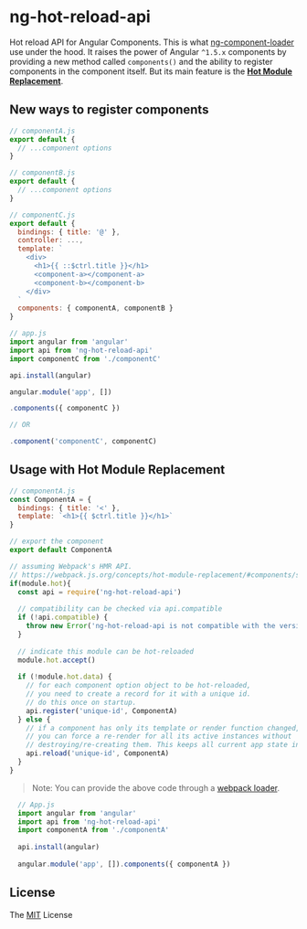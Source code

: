 # ng-hot-reload-api

Hot reload API for Angular Components. This is what [ng-component-loader](https://github.com/owen-it/ng-component-loader) use under the hood. It raises the power of Angular `^1.5.x` components by providing a new method called `components()` and the ability to register components in the component itself. But its main feature is the [**Hot Module Replacement**](https://webpack.js.org/concepts/hot-module-replacement/).

## New ways to register components

```js
// componentA.js
export default {
  // ...component options
}
```

```js
// componentB.js
export default {
  // ...component options
}
```

```js
// componentC.js
export default {
  bindings: { title: '@' },
  controller: ...,
  template: `
    <div>
      <h1>{{ ::$ctrl.title }}</h1>
      <component-a></component-a>
      <component-b></component-b>
    </div>
  `
  components: { componentA, componentB }
}
```

```js
// app.js
import angular from 'angular'
import api from 'ng-hot-reload-api'
import componentC from './componentC'

api.install(angular)

angular.module('app', [])

.components({ componentC })

// OR

.component('componentC', componentC)
```

## Usage with Hot Module Replacement

```js
// componentA.js
const ComponentA = {
  bindings: { title: '<' },
  template: `<h1>{{ $ctrl.title }}</h1>`
}

// export the component
export default ComponentA

// assuming Webpack's HMR API.
// https://webpack.js.org/concepts/hot-module-replacement/#components/sidebar/sidebar.jsx
if(module.hot){
  const api = require('ng-hot-reload-api')
  
  // compatibility can be checked via api.compatible
  if (!api.compatible) {
    throw new Error('ng-hot-reload-api is not compatible with the version of Angular you are using.')
  }
  
  // indicate this module can be hot-reloaded
  module.hot.accept()
  
  if (!module.hot.data) {
    // for each component option object to be hot-reloaded,
    // you need to create a record for it with a unique id.
    // do this once on startup.
    api.register('unique-id', ComponentA)
  } else {
    // if a component has only its template or render function changed,
    // you can force a re-render for all its active instances without
    // destroying/re-creating them. This keeps all current app state intact.
    api.reload('unique-id', ComponentA)
  }
}
```

> Note: You can provide the above code through a [webpack loader](https://webpack.js.org/concepts/loaders/). 

```js
  // App.js
  import angular from 'angular'
  import api from 'ng-hot-reload-api'
  import componentA from './componentA'
  
  api.install(angular)
  
  angular.module('app', []).components({ componentA })
```

## License

The [MIT](LICENSE) License
